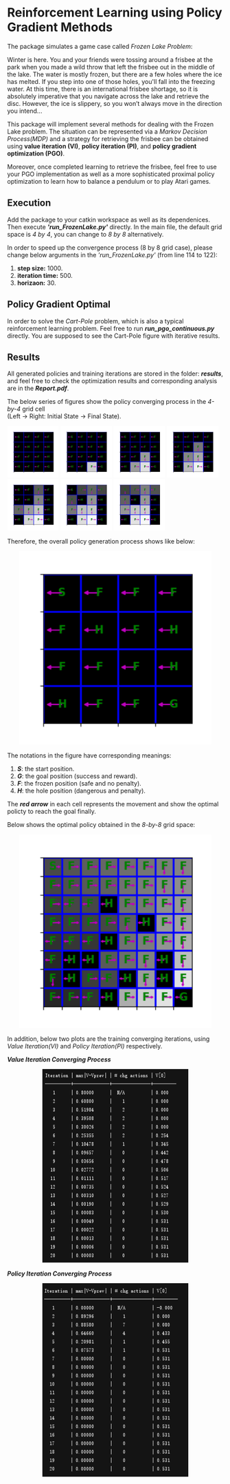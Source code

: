 # Reinforcement Learning using Policy Gradient Methods          
The package simulates a game case called _Frozen Lake Problem_:           

Winter is here. You and your friends were tossing around a frisbee at the park when you made a wild throw that left the frisbee out in the middle of the lake. The water is mostly frozen, but there are a few holes where the ice has melted. If you step into one of those holes, you'll fall into the freezing water. At this time, there is an international frisbee shortage, so it is absolutely imperative that you navigate across the lake and retrieve the disc. However, the ice is slippery, so you won’t always move in the direction you intend...       

This package will implement several methods for dealing with the Frozen Lake problem. The situation can be represented via a _Markov Decision Process(MDP)_ and a strategy for retrieving the frisbee can be obtained using **value iteration (VI)**, **policy iteration (PI)**, and **policy gradient optimization (PGO)**.      

Moreover, once completed learning to retrieve the frisbee, feel free to use your PGO implementation as well as a more sophisticated proximal policy optimization to learn how to balance a pendulum or to play Atari games. 


Execution
---------
Add the package to your catkin workspace as well as its dependenices. Then execute **_'run_FrozenLake.py'_** directly. In the main file, the default grid space is _4 by 4_, you can change to _8 by 8_ alternatively.         

In order to speed up the convergence process (8 by 8 grid case), please change below arguments in the _'run_FrozenLake.py'_ (from line 114 to 122):        
1. **step size:** 1000.
2. **iteration time:** 500.
3. **horizaon:** 30.



Policy Gradient Optimal 
-----------------------
In order to solve the _Cart-Pole_ problem, which is also a typical reinforcement learning problem. Feel free to run **_run_pgo_continuous.py_** directly. You are supposed to see the Cart-Pole figure with iterative results.


Results
-------
All generated policies and training iterations are stored in the folder: **_results_**, and feel free to check the optimization results and corresponding analysis are in the **_Report.pdf_**.        

The below series of figures show the policy converging process in the _4-by-4_ grid cell        
(Left -> Right: Initial State -> Final State).       

<p >
  <img src = "./results/vi1.png?raw=true" width="120" height="120">
  <img src = "./results/vi2.png?raw=true" width="120" height="120">
  <img src = "./results/vi3.png?raw=true" width="120" height="120">
  <img src = "./results/vi4.png?raw=true" width="120" height="120">
  <img src = "./results/vi5.png?raw=true" width="120" height="120">
  <img src = "./results/vi6.png?raw=true" width="120" height="120">
  <img src = "./results/vi7.png?raw=true" width="120" height="120">
</p>

Therefore, the overall policy generation process shows like below:
<div align=center>
  <img width="450" height="450" src="./results/policy.gif", alt="policy gif"/>
</div>     

The notations in the figure have corresponding meanings:
1. **_S_**: the start position.
2. **_G_**: the goal position (success and reward).
3. **_F_**: the frozen position (safe and no penalty).
4. **_H_**: the hole position (dangerous and penalty).         

The **_red arrow_** in each cell represents the movement and show the optimal policty to reach the goal finally.

Below shows the optimal policy obtained in the _8-by-8_ grid space:
<div align=center>
  <img width="450" height="450" src="./results/vi88.png", alt="policy"/>
</div>     

In addition, below two plots are the training converging iterations, using _Value Iteration(VI)_ and _Policy Iteration(PI)_ respectively.

**_Value Iteration Converging Process_**
<div align=center>
  <img width="340" height="450" src="./results/VI.png", alt="VI"/>
</div>     

**_Policy Iteration Converging Process_**
<div align=center>
  <img width="340" height="450" src="./results/PI.png", alt="PI"/>
</div>   
